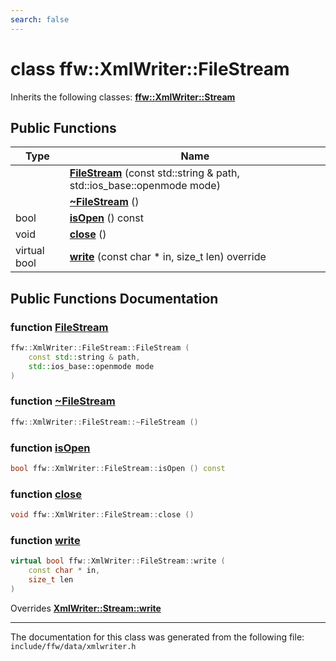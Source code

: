 ```yaml
---
search: false
---
```


# class ffw::XmlWriter::FileStream



Inherits the following classes: **[ffw::XmlWriter::Stream](classffw_1_1_xml_writer_1_1_stream.md)**

## Public Functions

|Type|Name|
|-----|-----|
||[**FileStream**](classffw_1_1_xml_writer_1_1_file_stream.md#1a4fd1063bacdeeaa8ca9d8b0aa6aa9582) (const std::string & path, std::ios\_base::openmode mode) |
||[**~FileStream**](classffw_1_1_xml_writer_1_1_file_stream.md#1a3ea2f448c7c8f0cf0e681611c2fedb36) () |
|bool|[**isOpen**](classffw_1_1_xml_writer_1_1_file_stream.md#1a8afc6ee2187a47a9547fef07e55f9891) () const |
|void|[**close**](classffw_1_1_xml_writer_1_1_file_stream.md#1aae0c3794870168422054678033f526bd) () |
|virtual bool|[**write**](classffw_1_1_xml_writer_1_1_file_stream.md#1abe3748730a4ccccf1384657a0b0d8c0f) (const char \* in, size\_t len) override |


## Public Functions Documentation

### function <a id="1a4fd1063bacdeeaa8ca9d8b0aa6aa9582" href="#1a4fd1063bacdeeaa8ca9d8b0aa6aa9582">FileStream</a>

```cpp
ffw::XmlWriter::FileStream::FileStream (
    const std::string & path,
    std::ios_base::openmode mode
)
```



### function <a id="1a3ea2f448c7c8f0cf0e681611c2fedb36" href="#1a3ea2f448c7c8f0cf0e681611c2fedb36">~FileStream</a>

```cpp
ffw::XmlWriter::FileStream::~FileStream ()
```



### function <a id="1a8afc6ee2187a47a9547fef07e55f9891" href="#1a8afc6ee2187a47a9547fef07e55f9891">isOpen</a>

```cpp
bool ffw::XmlWriter::FileStream::isOpen () const
```



### function <a id="1aae0c3794870168422054678033f526bd" href="#1aae0c3794870168422054678033f526bd">close</a>

```cpp
void ffw::XmlWriter::FileStream::close ()
```



### function <a id="1abe3748730a4ccccf1384657a0b0d8c0f" href="#1abe3748730a4ccccf1384657a0b0d8c0f">write</a>

```cpp
virtual bool ffw::XmlWriter::FileStream::write (
    const char * in,
    size_t len
)
```

Overrides **[XmlWriter::Stream::write](classffw_1_1_xml_writer_1_1_stream.md#1ac033af2cccf6d488b58d9dfe2de35206)**




----------------------------------------
The documentation for this class was generated from the following file: `include/ffw/data/xmlwriter.h`
